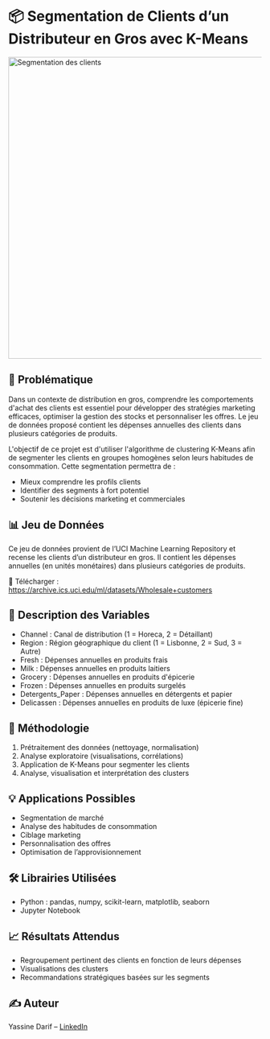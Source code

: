 # 📦 Segmentation de Clients d’un Distributeur en Gros avec K-Means

<img src="https://upload.wikimedia.org/wikipedia/commons/0/04/Birmingham_Wholesale_Markets.jpg" alt="Segmentation des clients" height="600"/>

## 🧩 Problématique

Dans un contexte de distribution en gros, comprendre les comportements d'achat des clients est essentiel pour développer des stratégies marketing efficaces, optimiser la gestion des stocks et personnaliser les offres. Le jeu de données proposé contient les dépenses annuelles des clients dans plusieurs catégories de produits.

L'objectif de ce projet est d'utiliser l'algorithme de clustering K-Means afin de segmenter les clients en groupes homogènes selon leurs habitudes de consommation. Cette segmentation permettra de :

- Mieux comprendre les profils clients
- Identifier des segments à fort potentiel
- Soutenir les décisions marketing et commerciales

## 📊 Jeu de Données

Ce jeu de données provient de l’UCI Machine Learning Repository et recense les clients d’un distributeur en gros. Il contient les dépenses annuelles (en unités monétaires) dans plusieurs catégories de produits.

🔗 Télécharger : https://archive.ics.uci.edu/ml/datasets/Wholesale+customers

## 📄 Description des Variables

- Channel : Canal de distribution (1 = Horeca, 2 = Détaillant)
- Region : Région géographique du client (1 = Lisbonne, 2 = Sud, 3 = Autre)
- Fresh : Dépenses annuelles en produits frais
- Milk : Dépenses annuelles en produits laitiers
- Grocery : Dépenses annuelles en produits d'épicerie
- Frozen : Dépenses annuelles en produits surgelés
- Detergents_Paper : Dépenses annuelles en détergents et papier
- Delicassen : Dépenses annuelles en produits de luxe (épicerie fine)

## 🧠 Méthodologie

1. Prétraitement des données (nettoyage, normalisation)
2. Analyse exploratoire (visualisations, corrélations)
3. Application de K-Means pour segmenter les clients
4. Analyse, visualisation et interprétation des clusters

## 💡 Applications Possibles

- Segmentation de marché
- Analyse des habitudes de consommation
- Ciblage marketing
- Personnalisation des offres
- Optimisation de l’approvisionnement

## 🛠️ Librairies Utilisées

- Python : pandas, numpy, scikit-learn, matplotlib, seaborn
- Jupyter Notebook

## 📈 Résultats Attendus

- Regroupement pertinent des clients en fonction de leurs dépenses
- Visualisations des clusters 
- Recommandations stratégiques basées sur les segments

## ✍️ Auteur

Yassine Darif – [LinkedIn](www.linkedin.com/in/darif-yassine)